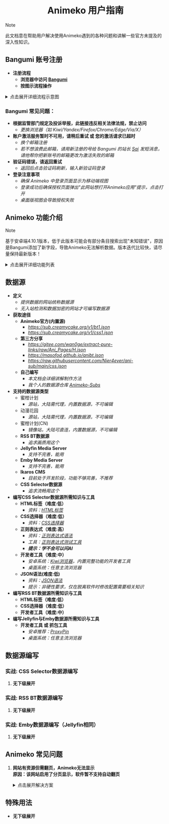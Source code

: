 <h1 align="center">Animeko 用户指南</h1>

> [!NOTE] 
> 此文档意在帮助用户解决使用Animeko遇到的各种问题和讲解一些官方未提及的深入性知识。

## **Bangumi 账号注册**
- **注册流程**
    - **浏览器中访问 [Bangumi](https://bgm.tv)**
    - **按图示流程操作**
<details>
  <summary>点击展开详细流程示意图</summary>

| ![点击注册](https://i.imgs.ovh/2025/05/13/v1YXp.jpeg) | ![选择绿色区任意项](https://i.imgs.ovh/2025/05/13/v14S6.jpeg) |
|:----------------------------------------------------:|:----------------------------------------------------:|
| ![完善信息](https://i.imgs.ovh/2025/05/13/v1EMO.jpeg) | ![查看邮件](https://i.imgs.ovh/2025/05/13/v1dhd.jpeg) |
| ![复制激活码](https://i.imgs.ovh/2025/05/13/v1tjg.jpeg) | ![激活账号](https://i.imgs.ovh/2025/05/13/v1K60.jpeg) |
| ![激活成功](https://i.imgs.ovh/2025/05/13/v1pdY.jpeg) |
</details>

### Bangumi 常见问题：
- **根据监管部门规定及投诉举报，此链接违反相关法律法规，禁止访问**
    - *更换浏览器（如 Kiwi/Yandex/Firefox/Chrome/Edge/Via/X）*
- **账户激活服务暂时不可用，请稍后重试 或 您的激活请求已超时**
    - *换个邮箱注册*
    - *若不想浪费此邮箱，请用新注册的号给 Bangumi 的站长 [Sai](https://bgm.tv/user/sai) 发短消息，请他帮你把新账号的邮箱更改为激活失败的邮箱*
- **验证码错误，请返回重试**
    - *返回后点击验证码刷新，输入新验证码登录*
- **登录注意事项**
    - *确保 Animeko 中登录页面显示为移动端视图*
    - *登录成功后确保授权页面弹出"此网站想打开Animeko应用"提示，点击打开*
    - *桌面版视图会导致授权失败*


## **Animeko 功能介绍**
> [!NOTE]
> 基于安卓端4.10.1版本，低于此版本可能会有部分条目搜索出现"未知错误"，原因是Bangumi添加了新字段，导致Animeko无法解析数据。版本迭代比较快，请尽量保持最新版本！
<details>
  <summary>点击展开详细功能列表</summary>

- **界面**
    - **语言**
        - *界面显示的语言*
    - **初始页面**
        - *启动时的默认页面*
    - **使用新版条目查询接口**
        - *第三方查询接口（可能数据不全）*
    - **NSFW内容**
        - *是否显示里番（Bangumi新用户需等待4个月）*
    - **列表滚动动画**
        - *若使用卡顿可关闭*
    - **点亮模式**
        - *高亮显示已看剧集*
- **主题与色彩**
    - **高对比度深色主题**
        - *适合AMOLED屏幕，较省电*
    - **播放页始终使用深色主题**
        - *播放页无视全局主题设置*
    - **条目详情页使用动态主题**
        - *根据条目封面主色调动态生成主题*
- **播放器和弹幕过滤**
    - **竖屏模式显示全屏按钮**
        - *效果如功能描述*
    - **启动正则弹幕过滤器**
        - *是否启用弹幕正则过滤*
    - **弹幕正则过滤器管理**
        - *添加正则表达式过滤弹幕*
    - **发送弹幕时自动暂停播放**
        - *效果如功能描述*
    - **观看90%后自动标记看过**
        - *进度达90%后自动标记为已看并同步到 Bangumi 收藏*
    - **选择数据源后自动关闭弹窗**
        - *选择数据源后自动关闭数据源选择界面*
    - **旋转屏幕时自动全屏**
        - *部分系统可能需要取消锁定旋转*
    - **自动连播**
        - *自动切换下一集*
    - **播放失败时自动切换资源**
        - *切换当前数据源其它线路 或 其他数据源*
    - **长按快进速度**
        - *设置长按快进倍速*
- **数据源管理**
    - **数据源订阅**
        - *远程JSON配置拉取（每次启动软件会自动更新配置）*
        - *删除订阅后，来自该订阅的数据源会一起删除*
    - **数据源列表**
        - *包含订阅源、自建源、内置数据源*
        - *长按`≡`拖动排序*
        - *删除来自订阅的数据源后，下次启动应用会自动从订阅更新回来*
    - **开始测试**
        - *测试数据源可用性（`×`表示可能需代理）*
- **观看偏好**
    - **字幕语言**
        - *默认搜索所选字幕语言的资源*
        - *拖动`≡`排序，越靠前优先级越高*
    - **分辨率**
        - *默认搜索所选分辨率的资源*
        - *拖动`≡`排序，越靠前优先级越高*
    - **字幕组**
        - *默认搜索输入的字幕组的资源*
        - *支持正则表达式，多个字幕组用逗号分隔，越靠前优先级越高*
    - **优先选择数据源类型**
        - *可选 在线/BT/无偏好*
    - **快速选择在线数据线**
        - *排序靠前数据源优先播放（推荐开启）*
    - **最长等待时间**
        - *按偏好匹配资源的超时时间*
    - **显示禁用的数据源**
        - *在数据源选择界面显示禁用的数据源*
    - **隐藏无字幕资源**
        - *折叠 无字幕/未知字幕格式 的资源*
    - **完结一年后隐藏单集BT资源**
        - *老资源可能没速度*
    - **BT资源优先选择季度全集**
        - *整季的资源一般下载更快（推荐开启）*
    - **自动启用上次临时启用的数据源**
        - *若临时选择了禁用的数据源，下次播放该番会自动选择该数据源*
- **弹幕源**
    - **全球加速**
        - *仅推荐中国大陆外用户开启*
    - **开始测试**
        - *测试弹幕服务器连接速度*
- **代理**
    - **全局代理设置**
        - *影响Bangumi和所有数据源*
        - *建议保持“禁用”或“系统代理”*
        - *错误的自定义代理会导致软件网络错误*
        - *自定义代理支持 Socks5 和 HTTP协议*
- **BitTorrent**
    - **BT下载速度限制**
        - *建议无限制*
    - **BT上传(做种)速度限制**
        - *流量用户拉到最低，WiFi用户尽量≥2MB/s，避免死种*
    - **分享率限制**
        - *流量用户拉到最低，WiFi用户尽量≥2MB/s，避免死种*
    - **计费网络限制上传**
        - *计费网络用户可开启（限制上传速度为1KB/s）*
    - **Peer过滤和屏蔽设置**
        - *在下载或上传数据时不与黑名单和被规则过滤的客户端连接*
        - *若不知道这是什么请不要修改*
        - **过滤规则订阅**
        - **本地过滤规则**
        - **过滤IP地址**
        - **过滤客户端指纹**
        - **过滤客户端类型**
        - **IP黑名单设置**
- **软件更新**
    - **自动检查更新**
        - *推荐开启*
    - **更新类型**
        - *推荐正式版 > 测试版 > 每日构建版*
    - **应用内下载**
        - *推荐开启*
    - **自动下载应用**
        - *推荐开启，版本迭代较快，老版本可能会有未知错误*
- **日志**
    - **反馈日志**
        - *仅限反馈使用*
    - **分享当日日志文件**
        - *推荐使用*
    - **复制当日日志内容**
        - *移动端不推荐使用，日志内容较多，可能造成输入法卡死且复制的内容不全*
- **关于**
    - **版本号**
        - *点击5次可开启调试模式*
    - **更新说明**
        - *查看 [更新日志](https://github.com/open-ani/animeko/release)*
    - **官网**
        - *访问 [Animeko官网](https:myani.org)*
    - **反馈建议**
        - *访问 [Animeko仓库Issues页面](https://github.com/open-ani/animeko/issues)*
    - **源代码**
        - *访问 [Animeko仓库主页](https://github.com/open-ani/animeko)*
    - **开发者名单**
        - *查看 [所有开发者](https://github.com/open-ani/animeko/graphs/contributors)* 
    - **鸣谢**
        - *提供API的第三方：[Bangumi](https://bangumi.tv)，[弹弹Play](https://dandanplay.com)*
    - **交流群**
        - *官方QQ群 和 Telegram群*
- **调试模式**
    - **调试模式状态**
        - *不使用时请关闭，调试模式可能会造成卡顿*
    - **显示所有剧集**
        - *显示SP、OP、ED等，目前仅少数在线源支持，谨慎启用*
    - **计费网络信息**
        - *支持计费网络最小上传*
        - *是否为计费网络*
    - **进入新手向导**
    - **重置新手引导状态**
        - *重置后，下次启动软件会进入新手引导*
    - **获取 Bangumi access token**
    - **获取 Ani access token**
    - **Crush**
</details>


## **数据源**
- **定义**
    - *提供数据的网站统称数据源*
    - *无入站检测和数据加密的网站才可编写数据源*
- **获取途径**
    - **Animeko官方(内置源)**
        - *https://sub.creamycake.org/v1/bt1.json*
        - *https://sub.creamycake.org/v1/css1.json*
    - **第三方分享**
        - *https://gitee.com/wan0ge/extract-pure-links/raw/Ani_Pages/H.json*
        - *https://masofod.github.io/anibt.json*
        - *https://raw.githubusercontent.com/Nier4ever/ani-sub/main/css.json*
    - **自己编写**
        - *本文档会详细讲解制作方法*
        - *我个人的数据源仓库 [Animeko-Subs](https://github.com/otakudesuwa/animeko-subs)*
- **支持的数据源类型**
    - 蜜柑计划
        - *源站，大陆需代理，内置数据源，不可编辑*
    - 动漫花园
        - *源站，大陆需代理，内置数据源，不可编辑*
    - 蜜柑计划(CN)
        - *镜像站，大陆可直连，内置数据源，不可编辑*
    - **RSS BT数据源**
        - *追求画质用这个*
    - **Jellyfin Media Server**
        - *支持不完善，能用*
    - **Emby Media Server**
        - *支持不完善，能用*
    - **Ikaros CMS**
        - *目前处于开发阶段，功能不够完善，不推荐*
    - **CSS Selector数据源**
        - *追求流畅用这个*
- **编写CSS Selector数据源所需知识与工具**
    - **HTML标签（难度:低）**
        - *资料：[HTML标签](https://www.w3school.com.cn/tags/index.asp)*
    - **CSS选择器（难度:低）**
        - *资料：[CSS选择器](https://www.runoob.com/cssref/css-selectors.html)*
    - **正则表达式（难度:高）**
        - *资料：[正则表达式语法](https://stackoverflow.org.cn/regexsucha)*
        - *工具：[正则表达式测试工具](https://stackoverflow.org.cn/regex)*
        - ***提示：学不会可以问AI***
    - **开发者工具（难度:中）**
        - *安卓系统：[Kiwi浏览器](https://github.com/kiwibrowser/src.next/releases/latest)，内置完整功能的开发者工具*
        - *桌面系统：任意主流浏览器*
    - **JSON语法(难度:低)**
        - *资料：[JSON语法](https://www.runoob.com/json/json-syntax.html)*
        - *提示：非硬性要求，仅在脱离软件时修改配置需要相关知识*
- **编写RSS BT数据源所需知识与工具**
    - **HTML标签（难度:低）**
    - **CSS选择器（难度:低）**
    - **开发者工具（难度:中）**
- **编写Jellyfin与Emby数据源所需知识与工具**
    - **开发者工具 或 抓包工具**
        - *安卓推荐：[ProxyPin](https://github.com/wanghongenpin/proxypin/releases/latest)*
        - *桌面系统：任意主流浏览器*


## **数据源编写**
### **实战: CSS Selector数据源编写**
1. **无下级展开**
### **实战: RSS BT数据源编写**
1. **无下级展开**
### **实战: Emby数据源编写（Jellyfin相同）**
1. **无下级展开**


## **Animeko 常见问题**
1. **网站有资源但需翻页，Animeko无法显示**    
 **原因：该网站启用了分页显示，软件暂不支持自动翻页**
   <details>
      <summary>点击展开解决方案</summary>
    
   - **解决方案：**
      1. *进入该数据源的编辑页面*
      2. *若不可编辑则点右上角菜单，选择 导出配置，新建Selector模板，进入新模板编辑页面，点右上角菜单，选择 从剪贴板导入配置*
      3. *复制搜索链接，将{keyword}替换为有多页搜索结果的关键词并用浏览器打开*
      4. *手动翻页，复制翻页后的链接，替换数据源编辑页的搜索链接，把搜索关键词替换为{keyword}*
      5. *一般链接末尾显示的数字是页码，search或keyword后的长字符串为关键词*
   - **示例：**
      1. *在girlgirllove中搜索"日常"*
      2. *网页里显示在第2页，软件内无结果*
      3. *仅需在搜索链接末尾加上"&page=2"即可*
      4. *暂无其它解决方法，请等开发者更新*
   </details>


## **特殊用法**
- **无下级展开**
